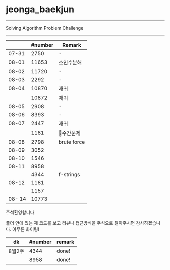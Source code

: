 # jeonga_baekjun

---

Solving Algorithm Problem Challenge

---

|       | #number | Remark      |
| ----- | ------- | ----------- |
| 07-31 | 2750    | -           |
| 08-01 | 11653   | 소인수분해       |
| 08-02 | 11720   | -           |
| 08-03 | 2292    | -           |
| 08-04 | 10870   | 재귀          |
|       | 10872   | 재귀          |
| 08-05 | 2908    | -           |
| 08-06 | 8393    | -           |
| 08-07 | 2447    | 재귀          |
|       | 1181    | 🌱주간문제      |
| 08-08 | 2798    | brute force |
| 08-09 | 3052    |             |
| 08-10 | 1546    |             |
| 08-11 | 8958    |             |
|       | 4344    | f-strings   |
| 08-12 | 1181    |             |
|       | 1157    |             |
| 08- 14 | 10773 | |


주석환영합니다

폴더 안에 있는 제 코드를 보고 리뷰나 접근방식을 주석으로 달아주시면 감사하겠습니다. 아무튼 화이팅!

| dk   | #number | remark |
| ---- | ------- | ------ |
| 8월2주 | 4344    | done!  |
|      | 8958    | done!  |

